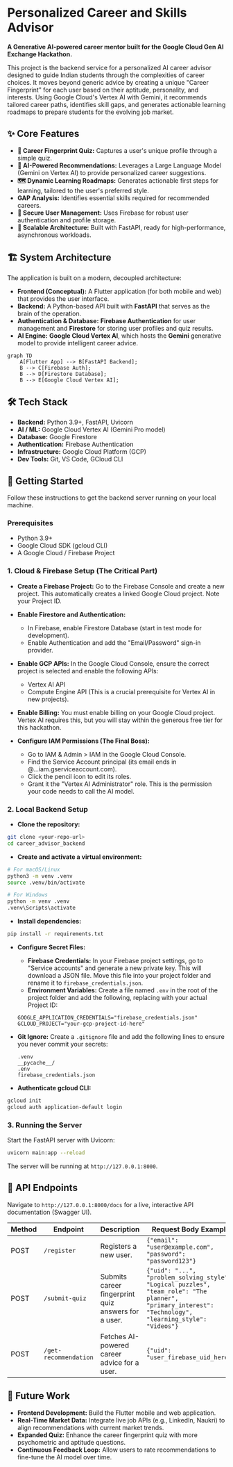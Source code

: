 
# Personalized Career and Skills Advisor

**A Generative AI-powered career mentor built for the Google Cloud Gen AI Exchange Hackathon.**

This project is the backend service for a personalized AI career advisor designed to guide Indian students through the complexities of career choices. It moves beyond generic advice by creating a unique "Career Fingerprint" for each user based on their aptitude, personality, and interests. Using Google Cloud's Vertex AI with Gemini, it recommends tailored career paths, identifies skill gaps, and generates actionable learning roadmaps to prepare students for the evolving job market.

## ✨ Core Features

- **👤 Career Fingerprint Quiz:** Captures a user's unique profile through a simple quiz.
- **🧠 AI-Powered Recommendations:** Leverages a Large Language Model (Gemini on Vertex AI) to provide personalized career suggestions.
- **🗺️ Dynamic Learning Roadmaps:** Generates actionable first steps for learning, tailored to the user's preferred style.
- **GAP Analysis:** Identifies essential skills required for recommended careers.
- **🔐 Secure User Management:** Uses Firebase for robust user authentication and profile storage.
- **🚀 Scalable Architecture:** Built with FastAPI, ready for high-performance, asynchronous workloads.

## 🏗️ System Architecture

The application is built on a modern, decoupled architecture:

- **Frontend (Conceptual):** A Flutter application (for both mobile and web) that provides the user interface.
- **Backend:** A Python-based API built with **FastAPI** that serves as the brain of the operation.
- **Authentication & Database:** **Firebase Authentication** for user management and **Firestore** for storing user profiles and quiz results.
- **AI Engine:** **Google Cloud Vertex AI**, which hosts the **Gemini** generative model to provide intelligent career advice.

```mermaid
graph TD
    A[Flutter App] --> B[FastAPI Backend];
    B --> C[Firebase Auth];
    B --> D[Firestore Database];
    B --> E[Google Cloud Vertex AI];
````

## 🛠️ Tech Stack

* **Backend:** Python 3.9+, FastAPI, Uvicorn
* **AI / ML:** Google Cloud Vertex AI (Gemini Pro model)
* **Database:** Google Firestore
* **Authentication:** Firebase Authentication
* **Infrastructure:** Google Cloud Platform (GCP)
* **Dev Tools:** Git, VS Code, GCloud CLI

## 🚀 Getting Started

Follow these instructions to get the backend server running on your local machine.

### Prerequisites

* Python 3.9+
* Google Cloud SDK (gcloud CLI)
* A Google Cloud / Firebase Project

### 1. Cloud & Firebase Setup (The Critical Part)

* **Create a Firebase Project:** Go to the Firebase Console and create a new project. This automatically creates a linked Google Cloud project. Note your Project ID.
* **Enable Firestore and Authentication:**

  * In Firebase, enable Firestore Database (start in test mode for development).
  * Enable Authentication and add the "Email/Password" sign-in provider.
* **Enable GCP APIs:** In the Google Cloud Console, ensure the correct project is selected and enable the following APIs:

  * Vertex AI API
  * Compute Engine API (This is a crucial prerequisite for Vertex AI in new projects).
* **Enable Billing:** You must enable billing on your Google Cloud project. Vertex AI requires this, but you will stay within the generous free tier for this hackathon.
* **Configure IAM Permissions (The Final Boss):**

  * Go to IAM & Admin > IAM in the Google Cloud Console.
  * Find the Service Account principal (its email ends in @...iam.gserviceaccount.com).
  * Click the pencil icon to edit its roles.
  * Grant it the "Vertex AI Administrator" role. This is the permission your code needs to call the AI model.

### 2. Local Backend Setup

* **Clone the repository:**

```bash
git clone <your-repo-url>
cd career_advisor_backend
```

* **Create and activate a virtual environment:**

```bash
# For macOS/Linux
python3 -m venv .venv
source .venv/bin/activate

# For Windows
python -m venv .venv
.venv\Scripts\activate
```

* **Install dependencies:**

```bash
pip install -r requirements.txt
```

* **Configure Secret Files:**

  * **Firebase Credentials:** In your Firebase project settings, go to "Service accounts" and generate a new private key. This will download a JSON file. Move this file into your project folder and rename it to `firebase_credentials.json`.
  * **Environment Variables:** Create a file named `.env` in the root of the project folder and add the following, replacing with your actual Project ID:

  ```env
  GOOGLE_APPLICATION_CREDENTIALS="firebase_credentials.json"
  GCLOUD_PROJECT="your-gcp-project-id-here"
  ```

* **Git Ignore:** Create a `.gitignore` file and add the following lines to ensure you never commit your secrets:

  ```gitignore
  .venv
  __pycache__/
  .env
  firebase_credentials.json
  ```

* **Authenticate gcloud CLI:**

```bash
gcloud init
gcloud auth application-default login
```

### 3. Running the Server

Start the FastAPI server with Uvicorn:

```bash
uvicorn main:app --reload
```

The server will be running at `http://127.0.0.1:8000`.

## 📖 API Endpoints

Navigate to `http://127.0.0.1:8000/docs` for a live, interactive API documentation (Swagger UI).

| Method | Endpoint              | Description                                         | Request Body Example                                                                                                                                   |
| ------ | --------------------- | --------------------------------------------------- | ------------------------------------------------------------------------------------------------------------------------------------------------------ |
| POST   | `/register`           | Registers a new user.                               | `{"email": "user@example.com", "password": "password123"}`                                                                                             |
| POST   | `/submit-quiz`        | Submits career fingerprint quiz answers for a user. | `{"uid": "...", "problem_solving_style": "Logical puzzles", "team_role": "The planner", "primary_interest": "Technology", "learning_style": "Videos"}` |
| POST   | `/get-recommendation` | Fetches AI-powered career advice for a user.        | `{"uid": "user_firebase_uid_here"}`                                                                                                                    |

## 🔮 Future Work

* **Frontend Development:** Build the Flutter mobile and web application.
* **Real-Time Market Data:** Integrate live job APIs (e.g., LinkedIn, Naukri) to align recommendations with current market trends.
* **Expanded Quiz:** Enhance the career fingerprint quiz with more psychometric and aptitude questions.
* **Continuous Feedback Loop:** Allow users to rate recommendations to fine-tune the AI model over time.

